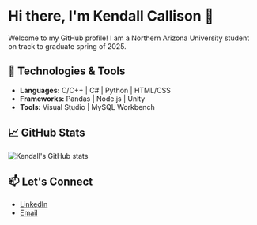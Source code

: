 # Hi there, I'm Kendall Callison 👋

Welcome to my GitHub profile! I am a Northern Arizona University student on track to graduate spring of 2025. 

## 🔧 Technologies & Tools

- **Languages:** C/C++ | C# | Python | HTML/CSS 
- **Frameworks:** Pandas | Node.js | Unity 
- **Tools:** Visual Studio | MySQL Workbench

## 📈 GitHub Stats

![Kendall's GitHub stats](https://github-readme-stats.vercel.app/api?username=your-github-username&show_icons=true&theme=default)

## 📫 Let's Connect

- [LinkedIn](https://www.linkedin.com/in/kendall-callison-16a282258/)
- [Email](mailto:kendallcallison29@gmail.com)


